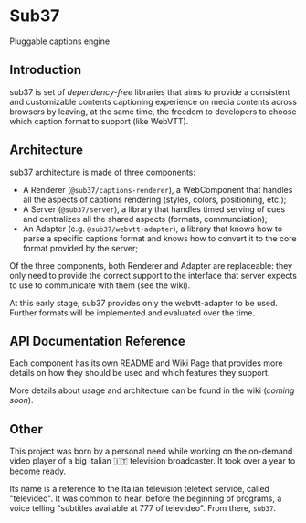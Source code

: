 # Sub37

Pluggable captions engine

## Introduction

sub37 is set of _dependency-free_ libraries that aims to provide a consistent and customizable contents captioning experience on media contents across browsers by leaving, at the same time, the freedom to developers to choose which caption format to support (like WebVTT).

## Architecture

sub37 architecture is made of three components:

- A Renderer (`@sub37/captions-renderer`), a WebComponent that handles all the aspects of captions rendering (styles, colors, positioning, etc.);
- A Server (`@sub37/server`), a library that handles timed serving of cues and centralizes all the shared aspects (formats, communciation);
- An Adapter (e.g. `@sub37/webvtt-adapter`), a library that knows how to parse a specific captions format and knows how to convert it to the core format provided by the server;

Of the three components, both Renderer and Adapter are replaceable: they only need to provide the correct support to the interface that server expects to use to communicate with them (see the wiki).

At this early stage, sub37 provides only the webvtt-adapter to be used. Further formats will be implemented and evaluated over the time.

## API Documentation Reference

Each component has its own README and Wiki Page that provides more details on how they should be used and which features they support.

More details about usage and architecture can be found in the wiki (_coming soon_).

## Other

This project was born by a personal need while working on the on-demand video player of a big Italian 🇮🇹 television broadcaster. It took over a year to become ready.

Its name is a reference to the Italian television teletext service, called "televideo". It was common to hear, before the beginning of programs, a voice telling "subtitles available at 777 of televideo". From there, `sub37`.

